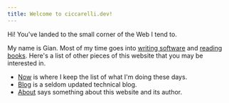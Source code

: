 ```yaml
---
title: Welcome to ciccarelli.dev!
---
```


Hi! You've landed to the small corner of the Web I tend to.

My name is Gian. Most of my time goes into [writing software](https://github.com/sturmer) and [reading books](https://www.goodreads.com/sturmer). Here's a list of other pieces of this website that you may be interested in.

- [Now](/now) is where I keep the list of what I'm doing these days.
- [Blog](/blog) is a seldom updated technical blog.
- [About](/about) says something about this website and its author.
